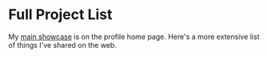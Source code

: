 # Full Project List

My [main showcase](https://github.com/d-murphy) is on the profile home page.  Here's a more extensive list of things I've shared on the web.  

